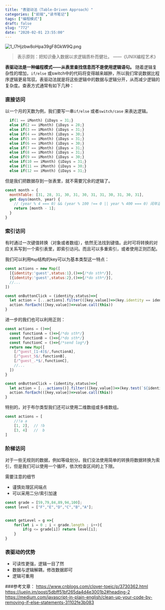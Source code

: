 ```yaml
---
title: "表驱动法（Table-Driven Approach）"
categories: ["前端","读书笔记"]
tags: ["编程模式"]
draft: false
slug: "772"
date: "2020-02-01 23:55:00"
---
```


<img src="https://img.bi-bo.cn/2020/02/4045386708.png" alt="1_l7Hjzbw8oHpa39gF8GkW9Q.png" />

> 表示原则：把知识叠入数据以求逻辑质朴而健壮。 ——《UNIX编程艺术》

**表驱动法是一种编程模式——从表里查找信息而不是使用逻辑语句。**
随着逻辑复杂性的增加，`if/else` 或switch中的代码将变得越来越肿，所以我们常说数据比程序逻辑更易驾驭。表驱动法就是将这些逻辑中的数据与逻辑分开，从而减少逻辑的复杂度。查表方式通常有如下几种：

### 直接访问

以一个月的天数为例，我们要写一串`if/else` 或者`switch/case` 来表达逻辑。
```js
  if(1 == iMonth) {iDays = 31;}
  else if(2 == iMonth) {iDays = 28;}
  else if(3 == iMonth) {iDays = 31;}
  else if(4 == iMonth) {iDays = 30;}
  else if(5 == iMonth) {iDays = 31;}
  else if(6 == iMonth) {iDays = 30;}
  else if(7 == iMonth) {iDays = 31;}
  else if(8 == iMonth) {iDays = 31;}
  else if(9 == iMonth) {iDays = 30;}
  else if(10 == iMonth) {iDays = 31;}
  else if(11 == iMonth) {iDays = 30;}
  else if(12 == iMonth) {iDays = 31;}

```

但是我们把数据存到一张表里，就不需要冗余的逻辑了。
```js
const month = {
  monthTable: [31, 28, 31, 30, 31, 30, 31, 31, 30, 31, 30, 31],
  get days(month, year) {
    // (year % 4 === 0) && (year % 100 !== 0 || year % 400 === 0) 闰年逻辑 
    return [month - 1];
  }
}
```


### 索引访问
有时通过一次键值转换（对象或者数组），依然无法找到键值。此时可将转换的对应关系写到一个索引表里，即索引访问。而且可以多重索引，或者使用正则匹配。

我们可以利用`Map`结构的key可以为基本类型这一特点：
```js
const actions = new Map([
  [{identity:'guest',status:1},()=>{/*do sth*/}],
  [{identity:'guest',status:2},()=>{/*do sth*/}],
  //...
])

const onButtonClick = (identity,status)=>{
  let action = [...actions].filter(([key,value])=>(key.identity == identity && key.status == status))
  action.forEach(([key,value])=>value.call(this))
}
```

进一步的我们也可以利用正则：
```js
const actions = ()=>{
  const functionA = ()=>{/*do sth*/}
  const functionB = ()=>{/*do sth*/}
  const functionC = ()=>{/*send log*/}
  return new Map([
    [/^guest_[1-4]$/,functionA],
    [/^guest_5$/,functionB],
    [/^guest_.*$/,functionC],
    //...
  ])
}

const onButtonClick = (identity,status)=>{
  let action = [...actions()].filter(([key,value])=>(key.test(`${identity}_${status}`)))
  action.forEach(([key,value])=>value.call(this))
}
```

特别的，对于布尔类型我们还可以使用二维数组或多维数组。
```js
const actions = [
    //!a a
    [1, 2],  // !b
    [3, 4]   //  b 
]

```

### 阶梯访问
对于一些无规则的数据，例如等级划分。我们没法使用简单的转换将数据转换为索引，但是我们可以使用一个循环，依次检查区间的上下限。

需要注意的细节
- 谨慎处理区间端点
- 可以采用二分/索引加速


```js
const grade = [59,79,84,89,94,100]; 
const level = ["F","E","D","C","B","A"];


const getLevel = g =>{
    for(let i = 0 ; i < grade.length ; i++){
        if(g <= grade[i]) return level[i];
    }
}
```


### 表驱动的优势
- 可读性更强，逻辑一目了然
- 数据与逻辑解耦，修改数据即可
- 逻辑可重用

###参考文章：
https://www.cnblogs.com/clover-toeic/p/3730362.html
https://juejin.im/post/5dbff51bf265da4d4e3001b2#heading-2
https://medium.com/javascript-in-plain-english/clean-up-your-code-by-removing-if-else-statements-31102fe3b083
